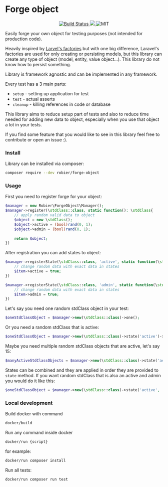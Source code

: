 Forge object
============

<p align="center">
    <a href="https://travis-ci.org/robier/forge-object">
        <img src="https://travis-ci.org/robier/forge-object.svg?branch=master" alt="Build Status">
    </a>
    <a href="https://codecov.io/gh/robier/forge-object">
        <img src="https://codecov.io/gh/robier/forge-object/branch/master/graph/badge.svg" />
    </a>
    <img src="https://img.shields.io/badge/License-MIT-green.svg" alt="MIT">
</p>

Easily forge your own object for testing purposes (not intended for production code).

Heavily inspired by [Larvel's factories](https://laravel.com/docs/5.8/database-testing) but with one
big difference, Laravel's factories are used for only creating or persisting models, but this library
can create any type of object (model, entity, value object...). This library do not know how to persist
something. 

Library is framework agnostic and can be implemented in any framework.

Every test has a 3 main parts:
- `setup` - setting up application for test
- `test` - actual asserts
- `cleanup` - killing references in code or database

This library aims to reduce setup part of tests and also to reduce time needed for adding new data to object, especially
when you use that object a lot in your tests.

If you find some feature that you would like to see in this library feel free to contribute or open an issue :).

### Install

Library can be installed via composer:

```bash
composer require --dev robier/forge-object
```

### Usage

First you need to register forge for your object:

```php
$manager = new Robier\ForgeObject\Manager();
$manager->register(\stdClass::class, static function(): \stdClass{
    // apply random valid data to object
    $object = new \stdClass();
    $object->active = (bool)rand(0, 1);
    $object->admin = (bool)rand(0, 1);
    
    return $object;
})
```

After registration you can add states to object:

```php
$manager->registerState(\stdClass::class, 'active', static function(\stdClass $item): void{
    // change random data with exact data in states
    $item->active = true;
})

$manager->registerState(\stdClass::class, 'admin', static function(\stdClass $item): void{
    // change random data with exact data in states
    $item->admin = true;
})
```

Let's say you need one random stdClass object in your test:

```php
$oneStdClassObject = $manager->new(\stdClass::class)->one();
```

Or you need a random stdClass that is active:

```php
$oneStdClassObject = $manager->new(\stdClass::class)->state('active')->one();
```

Maybe you need multiple random stdClass objects that are active, let's say 15:

```php
$manyActiveStdClassObjects = $manager->new(\stdClass::class)->state('active')->many(15);
```

States can be combined and they are applied in order they are provided to `state` method. If you want random stdClass 
that is also an active and admin you would do it like this:

```php
$oneStdClassObject = $manager->new(\stdClass::class)->state('active', 'admin')->one();
```

### Local development

Build docker with command

```bash
docker/build
```

Run any command inside docker

```bash
docker/run {script}
```

for example:

```bash
docker/run composer install
```

Run all tests:
```bash
docker/run composer run test
```
